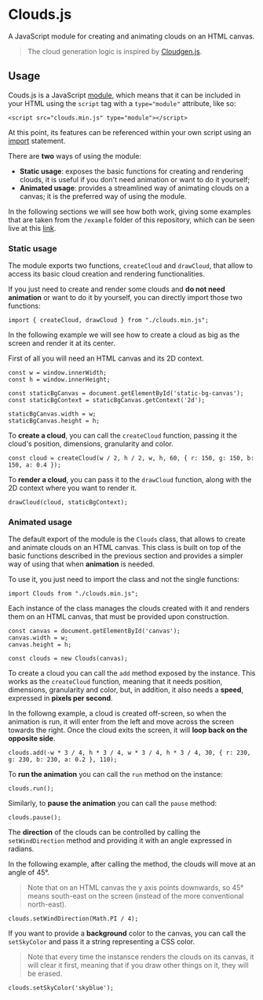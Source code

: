 # Clouds.js

A JavaScript module for creating and animating clouds on an HTML canvas.

> The cloud generation logic is inspired by [Cloudgen.js](https://github.com/Ninjakannon/Cloudgen.js).


## Usage

Couds.js is a JavaScript [module](https://developer.mozilla.org/en-US/docs/Web/JavaScript/Guide/Modules), which means that it can be included in your HTML using the `script` tag with a `type="module"` attribute, like so:

```
<script src="clouds.min.js" type="module"></script>
```

At this point, its features can be referenced within your own script using an [import](https://developer.mozilla.org/en-US/docs/Web/JavaScript/Reference/Statements/import) statement.

There are **two** ways of using the module:
- **Static usage**: exposes the basic functions for creating and rendering clouds, it is useful if you don't need animation or want to do it yourself;
- **Animated usage**: provides a streamlined way of animating clouds on a canvas; it is the preferred way of using the module.

In the following sections we will see how both work, giving some examples that are taken from the `/example` folder of this repository, which can be seen live at this [link](https://www.naccio.net/clouds).

### Static usage

The module exports two functions, `createCloud` and `drawCloud`, that allow to access its basic cloud creation and rendering functionalities.

If you just need to create and render some clouds and **do not need animation** or want to do it by yourself, you can directly import those two functions:

```
import { createCloud, drawCloud } from "./clouds.min.js";
```

In the following example we will see how to create a cloud as big as the screen and render it at its center.

First of all you will need an HTML canvas and its 2D context.

```
const w = window.innerWidth;
const h = window.innerHeight;

const staticBgCanvas = document.getElementById('static-bg-canvas');
const staticBgContext = staticBgCanvas.getContext('2d');

staticBgCanvas.width = w;
staticBgCanvas.height = h;
```

To **create a cloud**, you can call the `createCloud` function, passing it the cloud's position, dimensions, granularity and color.

```
const cloud = createCloud(w / 2, h / 2, w, h, 60, { r: 150, g: 150, b: 150, a: 0.4 });
```

To **render a cloud**, you can pass it to the `drawCloud` function, along with the 2D context where you want to render it.

```
drawCloud(cloud, staticBgContext);
```

### Animated usage

The default export of the module is the `Clouds` class, that allows to create and animate clouds on an HTML canvas.
This class is built on top of the basic functions described in the previous section and provides a simpler way of using that when **animation** is needed.

To use it, you just need to import the class and not the single functions:

```
import Clouds from "./clouds.min.js";
```

Each instance of the class manages the clouds created with it and renders them on an HTML canvas, that must be provided upon construction.

```
const canvas = document.getElementById('canvas');
canvas.width = w;
canvas.height = h;

const clouds = new Clouds(canvas);
```

To create a cloud you can call the `add` method exposed by the instance. This works as the `createCloud` function, meaning that it needs position, dimensions, granularity and color, but, in addition, it also needs a **speed**, expressed in **pixels per second**.

In the followng example, a cloud is created off-screen, so when the animation is run, it will enter from the left and move across the screen towards the right. Once the cloud exits the screen, it will **loop back on the opposite side**.

```
clouds.add(-w * 3 / 4, h * 3 / 4, w * 3 / 4, h * 3 / 4, 30, { r: 230, g: 230, b: 230, a: 0.2 }, 110);
```

To **run the animation** you can call the `run` method on the instance:

```
clouds.run();
```

Similarly, to **pause the animation** you can call the `pause` method:

```
clouds.pause();
```

The **direction** of the clouds can be controlled by calling the `setWindDirection` method and providing it with an angle expressed in radians.

In the following example, after calling the method, the clouds will move at an angle of 45°.

> Note that on an HTML canvas the y axis points downwards, so 45° means south-east on the screen (instead of the more conventional north-east).

```
clouds.setWindDirection(Math.PI / 4);
```

If you want to provide a **background** color to the canvas, you can call the `setSkyColor` and pass it a string representing a CSS color.

> Note that every time the instansce renders the clouds on its canvas, it will clear it first, meaning that if you draw other things on it, they will be erased.

```
clouds.setSkyColor('skyblue');
```